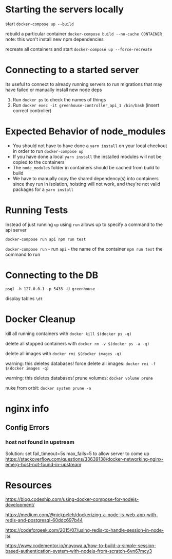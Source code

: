 




# Starting the servers locally

start `docker-compose up --build`

rebuild a particular container  `docker-compose build --no-cache CONTAINER`
note: this won't install new npm dependencies

recreate all containers and start `docker-compose up --force-recreate`


# Connecting to a started server

Its useful to connect to already running servers to run migrations that may have failed or manually install new node deps

1) Run `docker ps` to check the names of things
2) Run `docker exec -it greenhouse-controller_api_1 /bin/bash` (insert correct controller)



# Expected Behavior of node_modules

* You should not have to have done a `yarn install` on your local checkout in order to run `docker-compose up`
* If you have done a local `yarn install` the installed modules will not be copied to the containers
* The `node_modules` folder in containers should be cached from build to build
* We have to manually copy the shared dependency(s) into containers since they run in isolation, hoisting will not work, and they're not valid packages for a `yarn install`



# Running Tests

Instead of just running `up` using `run` allows up to specify a command to the api server

`docker-compose run api npm run test`

`docker-compose run` - run
`api` - the name of the container
`npm run test` the command to run




# Connecting to the DB

`psql -h 127.0.0.1 -p 5433 -U greenhouse`

display tables `\dt`




# Docker Cleanup


kill all running containers with `docker kill $(docker ps -q)`

delete all stopped containers with `docker rm -v $(docker ps -a -q)`

delete all images with `docker rmi $(docker images -q)`

warning: this deletes databases!
force delete all images: `docker rmi -f $(docker images -q)`

warning: this deletes databases!
prune volumes: `docker volume prune`

nuke from orbit: `docker system prune -a`



# nginx info

## Config Errors

### host not found in upstream

Solution: set fail_timeout=5s max_fails=5 to allow server to come up
https://stackoverflow.com/questions/33639138/docker-networking-nginx-emerg-host-not-found-in-upstream




# Resources

https://blog.codeship.com/using-docker-compose-for-nodejs-development/

https://medium.com/@nickpeleh/dockerizing-a-node-js-web-app-with-redis-and-postgresql-60ddc697b44

https://codeforgeek.com/2015/07/using-redis-to-handle-session-in-node-js/

https://www.codementor.io/mayowa.a/how-to-build-a-simple-session-based-authentication-system-with-nodejs-from-scratch-6vn67mcy3
